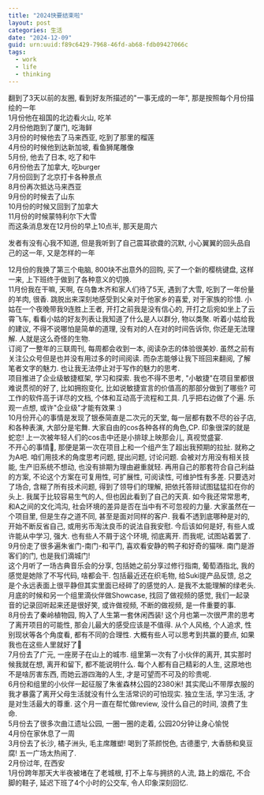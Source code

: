 ```yaml
---
title: "2024快要结束啦"
layout: post
categories: 生活
date: "2024-12-09"
guid: urn:uuid:f89c6429-7968-46fd-ab68-fdb09427066c
tags:
  - work
  - life
  - thinking
---
```


翻到了3天以前的友圈, 看到好友所描述的"一事无成的一年", 那是按照每个月份描绘的一年  
1月份他在祖国的北边看火山, 吃羊  
2月份他跑到了厦门, 吃海鲜  
3月份的时候他去了马来西亚, 吃到了那里的榴莲  
4月份的时候他到达新加坡, 看鱼狮尾雕像  
5月份, 他去了日本, 吃了和牛  
6月份他去了加拿大, 吃burger  
7月份回到了北京打卡各种景点  
8月份再次抵达马来西亚  
9月份的时候去了山东  
10月份的时候又回到了加拿大  
11月份的时候蒙特利尔下大雪  
而这条消息发在12月份的早上10点半, 那天是周六  

发者有没有心我不知道, 但是我听到了自己震耳欲聋的沉默, 小心翼翼的回头品自己的这一年, 又是怎样的一年  

12月份的我换了第三个电脑, 800块不出意外的回购, 买了一个新的樱桃键盘, 这样一来, 上下班终于做到了各种意义的切换.  
11月份我在干嘛, 天啊, 在乌鲁木齐和家人们待了5天, 遇到了大雪, 吃到了一年份量的羊肉, 很香. 跳脱出来深刻地感受到父亲对于他家乡的喜爱, 对于家族的珍惜. 小姑在一个夜晚带我9连胜上王者, 开打之前我是没有信心的, 开打之后宛如坐上了云霄飞车, 看看小姑的好友列表让我知道了什么是人以群分, 物以类聚. 听着小姑给我的建议, 不得不说哪怕是简单的道理, 没有对的人在对的时间告诉你, 你还是无法理解. 人就是这么奇怪的生物.  
订阅了一整年的三联周刊, 每周都会收到一本, 阅读杂志的体验很美妙. 虽然之前有关注公众号但是也并没有用过多的时间阅读. 而杂志能够让我下班回来翻阅, 了解笔者文字的魅力. 也让我无法停止对于写作的魅力的思考.  
项目推进了企业级敏捷框架, 学习和探索. 我也不得不思考, "小敏捷"在项目里都很难说贯彻的好了, 比如拥抱变化, 比如说敏捷宣言的价值高的那部分做到了哪些? 可工作的软件高于详尽的文档, 个体和互动高于流程和工具. 几乎把右边做了个遍. 乐观一点想, 或许"企业级"才能有效果 :)  
10月份开心的事情是发现了银泰简直是二次元的天堂, 每一层都有数不尽的谷子店, 和各种表演, 大部分是宅舞. 大家自由的cos各种各样的角色,CP. 印象很深的就是蛇恋! 上一次被年轻人们的cos击中还是小排球上映那会儿, 真视觉盛宴.  
不开心的事情🙂, 那便是第一次在项目上和一个组产生了超出我预期的拉扯. 就称之为A吧. 咱们用技术的角度思考问题, 提出问题, 讨论问题. 会被对方用没有相关技能, 生产旧系统不想动, 也没有排期为理由避重就轻. 再用自己的那套符合自己利益的方案, 不论这个方案在可复用性, 可扩展性, 可阅读性, 可维护性有多差. 只要选对了场合, 含糊了所有技术问题, 得到了领导们的理解, 把依托答辩试图猛猛扣在你的头上. 我属于比较容易生气的人, 但也因此看到了自己的天真. 如今我还常常思考, 和A之间的文化鸿沟, 社会环境的差异是否在当中有不可忽视的力量. 大家虽然在一个项目里, 但是生存之道不同, 甚至是面对同样的客户. 我看不透到底哪种是对的, 开始不断反省自己, 或用劣币淘汰良币的说法自我安慰. 今后该如何是好, 有些人或许能从中学习, 强大. 也有些人不屑于这个环境, 彻底离开. 而我呢, 试图站着罢了.  
9月份走了很多遍朱雀门-南门-和平门, 喜欢看安静的鸭子和好奇的猫咪. 南门是游客们的门, 也是我们滴城门!  
这个月听了一场古典音乐会的分享, 包括她之前分享过修行指南, 葡萄酒指北, 我的感觉是她除了不写代码, 啥都会干. 包括最近还在织毛物, 给Suki提产品反馈, 总之是个永远表面上很平静但其实里面已经碎了的感觉的人. 是我不太能理解的绿老头. 月底的时候和另一个组里滴伙伴做Showcase, 找回了做视频的感觉, 我们一起录音的记录回听起来还是很好笑, 或许做视频, 不断的做视频, 是一件重要的事.  
8月份去了秦岭植物园, 购入了人生第一套休闲西装! 这个月也第一次很严肃的思考了离开项目的可能性, 那会儿最大的感受应该是不值得. 从个人风格, 个人追求, 性别现状等各个角度看, 都有不同的合理性. 大概有些人可以思考到共赢的要点, 如果我也在这些人里就好了🤤  
7月份去了广元, 一座房子在山上的城市. 组里第一次有了小伙伴的离开, 其实那时候我就在想, 离开和留下, 都不能说明什么. 每个人都有自己精彩的人生, 这原地也不是啥厉害东西, 而她云游四海的人生, 才是可望而不可及的珍贵呢.  
6月份和组里的小伙伴一起征服了朱雀森林公园的2380米! 其实爬山不带厚衣服的我才暴露了离开父母生活就没有什么生活常识的可怕现实. 独立生活, 学习生活, 才是对生活最大的尊重. 这个月一直在帮忙做review, 没什么自己的时间, 浪费了生命.  
5月份去了很多次曲江遗址公园, 一圈一圈的走着, 公园20分钟让身心愉悦  
4月份在家休息了一周  
3月份去了长沙, 橘子洲头, 毛主席雕塑! 喝到了茶颜悦色, 古德墨宁, 大香肠和臭豆腐! 五一广场太热闹了.  
2月份过年, 在西安    
1月份跨年那天大半夜被堵在了老城根, 打不上车与拥挤的人流, 路上的烟花, 不合脚的鞋子, 延迟下班了4个小时的公交车, 令人印象深刻回忆.  

